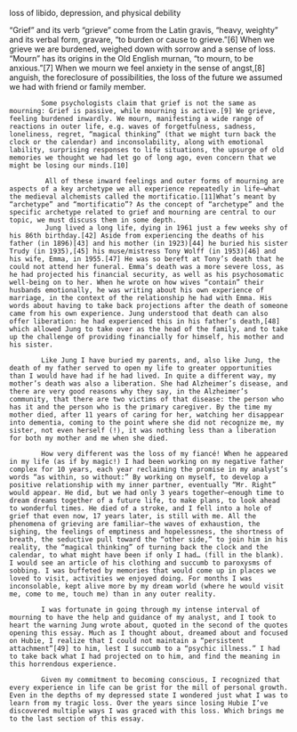  loss of libido, depression, and physical debility

 “Grief” and its verb “grieve” come from the Latin gravis, “heavy, weighty” and its verbal form, gravare, “to burden or cause to grieve.”[6] When we grieve we are burdened, weighed down with sorrow and a sense of loss. “Mourn” has its origins in the Old English murnan, “to mourn, to be anxious.”[7] When we mourn we feel anxiety in the sense of angst,[8] anguish, the foreclosure of possibilities, the loss of the future we assumed we had with friend or family member.            

            Some psychologists claim that grief is not the same as mourning: Grief is passive, while mourning is active.[9] We grieve, feeling burdened inwardly. We mourn, manifesting a wide range of reactions in outer life, e.g. waves of forgetfulness, sadness, loneliness, regret, “magical thinking” (that we might turn back the clock or the calendar) and inconsolability, along with emotional lability, surprising responses to life situations, the upsurge of old memories we thought we had let go of long ago, even concern that we might be losing our minds.[10]

             All of these inward feelings and outer forms of mourning are aspects of a key archetype we all experience repeatedly in life—what the medieval alchemists called the mortificatio.[11]What’s meant by “archetype” and “mortificatio”? As the concept of “archetype” and the specific archetype related to grief and mourning are central to our topic, we must discuss them in some depth.
             Jung lived a long life, dying in 1961 just a few weeks shy of his 86th birthday.[42] Aside from experiencing the deaths of his father (in 1896)[43] and his mother (in 1923)[44] he buried his sister Trudy (in 1935),[45] his muse/mistress Tony Wolff (in 1953)[46] and his wife, Emma, in 1955.[47] He was so bereft at Tony’s death that he could not attend her funeral. Emma’s death was a more severe loss, as he had projected his financial security, as well as his psychosomatic well-being on to her. When he wrote on how wives “contain” their husbands emotionally, he was writing about his own experience of marriage, in the context of the relationship he had with Emma. His words about having to take back projections after the death of someone came from his own experience. Jung understood that death can also offer liberation: he had experienced this in his father’s death,[48] which allowed Jung to take over as the head of the family, and to take up the challenge of providing financially for himself, his mother and his sister.

            Like Jung I have buried my parents, and, also like Jung, the death of my father served to open my life to greater opportunities than I would have had if he had lived. In quite a different way, my mother’s death was also a liberation. She had Alzheimer’s disease, and there are very good reasons why they say, in the Alzheimer’s community, that there are two victims of that disease: the person who has it and the person who is the primary caregiver. By the time my mother died, after 11 years of caring for her, watching her disappear into dementia, coming to the point where she did not recognize me, my sister, not even herself (!), it was nothing less than a liberation for both my mother and me when she died.

            How very different was the loss of my fiancé! When he appeared in my life (as if by magic!) I had been working on my negative father complex for 10 years, each year reclaiming the promise in my analyst’s words “as within, so without:” By working on myself, to develop a positive relationship with my inner partner, eventually “Mr. Right” would appear. He did, but we had only 3 years together—enough time to dream dreams together of a future life, to make plans, to look ahead to wonderful times. He died of a stroke, and I fell into a hole of grief that even now, 17 years later, is still with me. All the phenomena of grieving are familiar—the waves of exhaustion, the sighing, the feelings of emptiness and hopelessness, the shortness of breath, the seductive pull toward the “other side,” to join him in his reality, the “magical thinking” of turning back the clock and the calendar, to what might have been if only I had… (fill in the blank). I would see an article of his clothing and succumb to paroxysms of sobbing. I was buffeted by memories that would come up in places we loved to visit, activities we enjoyed doing. For months I was inconsolable, kept alive more by my dream world (where he would visit me, come to me, touch me) than in any outer reality.

            I was fortunate in going through my intense interval of mourning to have the help and guidance of my analyst, and I took to heart the warning Jung wrote about, quoted in the second of the quotes opening this essay. Much as I thought about, dreamed about and focused on Hubie, I realize that I could not maintain a “persistent attachment”[49] to him, lest I succumb to a “psychic illness.” I had to take back what I had projected on to him, and find the meaning in this horrendous experience.

            Given my commitment to becoming conscious, I recognized that every experience in life can be grist for the mill of personal growth. Even in the depths of my depressed state I wondered just what I was to learn from my tragic loss. Over the years since losing Hubie I’ve discovered multiple ways I was graced with this loss. Which brings me to the last section of this essay.

 